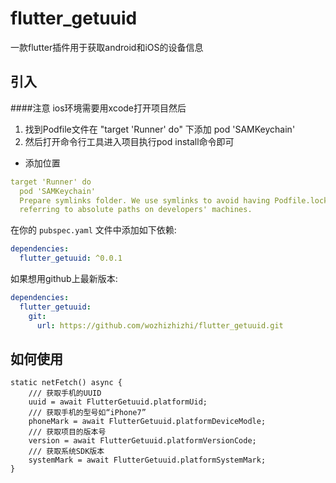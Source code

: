 # flutter_getuuid

一款flutter插件用于获取android和iOS的设备信息

## 引入
####注意 ios环境需要用xcode打开项目然后

1. 找到Podfile文件在 "target 'Runner' do" 下添加 pod 'SAMKeychain'
2. 然后打开命令行工具进入项目执行pod install命令即可
- 添加位置
```yaml
target 'Runner' do
  pod 'SAMKeychain'
  Prepare symlinks folder. We use symlinks to avoid having Podfile.lock
  referring to absolute paths on developers' machines.
```
在你的 `pubspec.yaml` 文件中添加如下依赖:

```yaml
dependencies:
  flutter_getuuid: ^0.0.1
```

如果想用github上最新版本:

```yaml
dependencies:
  flutter_getuuid:
    git:
      url: https://github.com/wozhizhizhi/flutter_getuuid.git
```

## 如何使用

```
static netFetch() async {
    /// 获取手机的UUID
    uuid = await FlutterGetuuid.platformUid;
    /// 获取手机的型号如“iPhone7”
    phoneMark = await FlutterGetuuid.platformDeviceModle;
    /// 获取项目的版本号
    version = await FlutterGetuuid.platformVersionCode;
    /// 获取系统SDK版本
    systemMark = await FlutterGetuuid.platformSystemMark;
}
```
